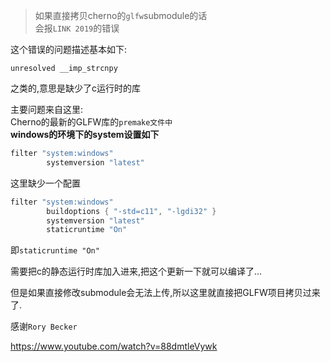 > 如果直接拷贝cherno的`glfw`submodule的话  
会报`LINK 2019`的错误

这个错误的问题描述基本如下:  

```
unresolved __imp_strcnpy
```

之类的,意思是缺少了c运行时的库

主要问题来自这里:  
Cherno的最新的GLFW库的`premake文件中`  
**windows的环境下的system设置如下**

```lua
filter "system:windows"
		systemversion "latest"
```

这里缺少一个配置

```lua
filter "system:windows"
        buildoptions { "-std=c11", "-lgdi32" }
        systemversion "latest"
        staticruntime "On"
```

即`staticruntime "On"`

需要把c的静态运行时库加入进来,把这个更新一下就可以编译了...

但是如果直接修改submodule会无法上传,所以这里就直接把GLFW项目拷贝过来了.

感谢`Rory Becker`

https://www.youtube.com/watch?v=88dmtleVywk